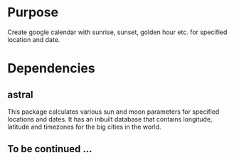 # Purpose
Create google calendar with sunrise, sunset, golden hour etc. for specified
location and date.

# Dependencies

## astral
This package calculates various sun and moon parameters for specified
locations and dates. It has an inbuilt database that contains longitude,
latitude and timezones for the big cities in the world.

## To be continued ...

